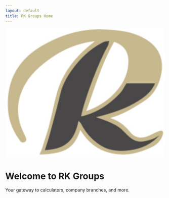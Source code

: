 ```yaml
---
layout: default
title: RK Groups Home
---
```


<div class="center-logo">
  <img src="/favicon.ico" alt="RK Groups Logo">
  <h1>Welcome to RK Groups</h1>
  <p>Your gateway to calculators, company branches, and more.</p>
</div>
